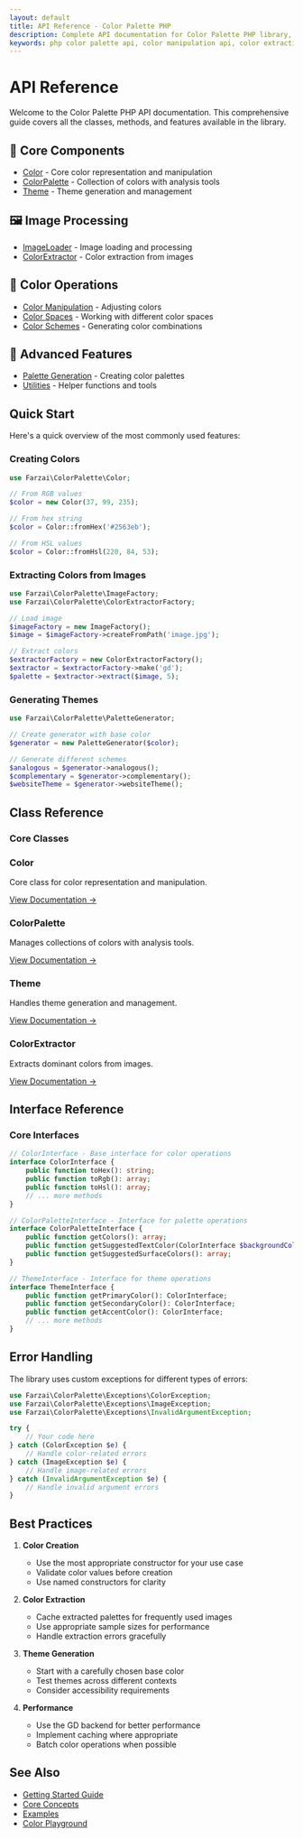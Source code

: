 ```yaml
---
layout: default
title: API Reference - Color Palette PHP
description: Complete API documentation for Color Palette PHP library, including color manipulation, extraction, and theme generation
keywords: php color palette api, color manipulation api, color extraction api, theme generation api
---
```


# API Reference

Welcome to the Color Palette PHP API documentation. This comprehensive guide covers all the classes, methods, and features available in the library.

<div class="api-overview">
  <div class="api-section">
    <h2>🎨 Core Components</h2>
    <ul>
      <li><a href="color">Color</a> - Core color representation and manipulation</li>
      <li><a href="color-palette">ColorPalette</a> - Collection of colors with analysis tools</li>
      <li><a href="theme">Theme</a> - Theme generation and management</li>
    </ul>
  </div>

  <div class="api-section">
    <h2>🖼️ Image Processing</h2>
    <ul>
      <li><a href="image-loader">ImageLoader</a> - Image loading and processing</li>
      <li><a href="color-extractor">ColorExtractor</a> - Color extraction from images</li>
    </ul>
  </div>

  <div class="api-section">
    <h2>🔧 Color Operations</h2>
    <ul>
      <li><a href="color-manipulation">Color Manipulation</a> - Adjusting colors</li>
      <li><a href="color-spaces">Color Spaces</a> - Working with different color spaces</li>
      <li><a href="color-schemes">Color Schemes</a> - Generating color combinations</li>
    </ul>
  </div>

  <div class="api-section">
    <h2>🎯 Advanced Features</h2>
    <ul>
      <li><a href="palette-generation">Palette Generation</a> - Creating color palettes</li>
      <li><a href="utilities">Utilities</a> - Helper functions and tools</li>
    </ul>
  </div>
</div>

## Quick Start

Here's a quick overview of the most commonly used features:

### Creating Colors

```php
use Farzai\ColorPalette\Color;

// From RGB values
$color = new Color(37, 99, 235);

// From hex string
$color = Color::fromHex('#2563eb');

// From HSL values
$color = Color::fromHsl(220, 84, 53);
```

### Extracting Colors from Images

```php
use Farzai\ColorPalette\ImageFactory;
use Farzai\ColorPalette\ColorExtractorFactory;

// Load image
$imageFactory = new ImageFactory();
$image = $imageFactory->createFromPath('image.jpg');

// Extract colors
$extractorFactory = new ColorExtractorFactory();
$extractor = $extractorFactory->make('gd');
$palette = $extractor->extract($image, 5);
```

### Generating Themes

```php
use Farzai\ColorPalette\PaletteGenerator;

// Create generator with base color
$generator = new PaletteGenerator($color);

// Generate different schemes
$analogous = $generator->analogous();
$complementary = $generator->complementary();
$websiteTheme = $generator->websiteTheme();
```

## Class Reference

### Core Classes

<div class="class-grid">
  <div class="class-card">
    <h3>Color</h3>
    <p>Core class for color representation and manipulation.</p>
    <a href="color" class="api-link">View Documentation →</a>
  </div>

  <div class="class-card">
    <h3>ColorPalette</h3>
    <p>Manages collections of colors with analysis tools.</p>
    <a href="color-palette" class="api-link">View Documentation →</a>
  </div>

  <div class="class-card">
    <h3>Theme</h3>
    <p>Handles theme generation and management.</p>
    <a href="theme" class="api-link">View Documentation →</a>
  </div>

  <div class="class-card">
    <h3>ColorExtractor</h3>
    <p>Extracts dominant colors from images.</p>
    <a href="color-extractor" class="api-link">View Documentation →</a>
  </div>
</div>

## Interface Reference

### Core Interfaces

```php
// ColorInterface - Base interface for color operations
interface ColorInterface {
    public function toHex(): string;
    public function toRgb(): array;
    public function toHsl(): array;
    // ... more methods
}

// ColorPaletteInterface - Interface for palette operations
interface ColorPaletteInterface {
    public function getColors(): array;
    public function getSuggestedTextColor(ColorInterface $backgroundColor): ColorInterface;
    public function getSuggestedSurfaceColors(): array;
}

// ThemeInterface - Interface for theme operations
interface ThemeInterface {
    public function getPrimaryColor(): ColorInterface;
    public function getSecondaryColor(): ColorInterface;
    public function getAccentColor(): ColorInterface;
    // ... more methods
}
```

## Error Handling

The library uses custom exceptions for different types of errors:

```php
use Farzai\ColorPalette\Exceptions\ColorException;
use Farzai\ColorPalette\Exceptions\ImageException;
use Farzai\ColorPalette\Exceptions\InvalidArgumentException;

try {
    // Your code here
} catch (ColorException $e) {
    // Handle color-related errors
} catch (ImageException $e) {
    // Handle image-related errors
} catch (InvalidArgumentException $e) {
    // Handle invalid argument errors
}
```

## Best Practices

1. **Color Creation**
   - Use the most appropriate constructor for your use case
   - Validate color values before creation
   - Use named constructors for clarity

2. **Color Extraction**
   - Cache extracted palettes for frequently used images
   - Use appropriate sample sizes for performance
   - Handle extraction errors gracefully

3. **Theme Generation**
   - Start with a carefully chosen base color
   - Test themes across different contexts
   - Consider accessibility requirements

4. **Performance**
   - Use the GD backend for better performance
   - Implement caching where appropriate
   - Batch color operations when possible

## See Also

- [Getting Started Guide](../getting-started)
- [Core Concepts](../core-concepts)
- [Examples](../examples/)
- [Color Playground](../playground)